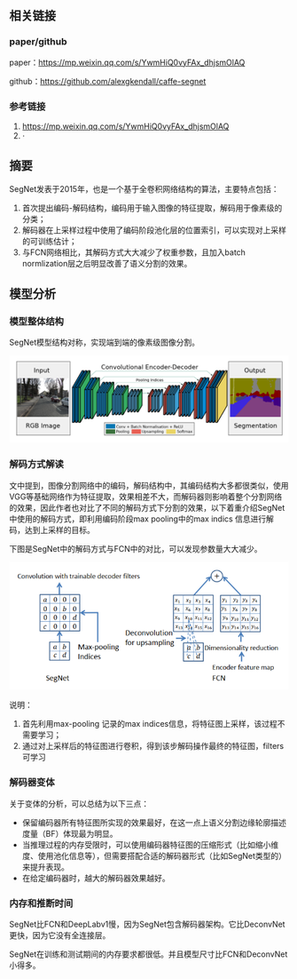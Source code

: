 ## 相关链接

### paper/github

paper：https://mp.weixin.qq.com/s/YwmHiQ0vyFAx_dhjsmOlAQ

github：https://github.com/alexgkendall/caffe-segnet

### 参考链接

1. https://mp.weixin.qq.com/s/YwmHiQ0vyFAx_dhjsmOlAQ
2. ·

## 摘要

SegNet发表于2015年，也是一个基于全卷积网络结构的算法，主要特点包括：

1. 首次提出编码-解码结构，编码用于输入图像的特征提取，解码用于像素级的分类；
2.  解码器在上采样过程中使用了编码阶段池化层的位置索引，可以实现对上采样的可训练估计；
3. 与FCN网络相比，其解码方式大大减少了权重参数，且加入batch normlization层之后明显改善了语义分割的效果。

## 模型分析

### 模型整体结构

SegNet模型结构对称，实现端到端的像素级图像分割。

![](./imgs/SegNet_1.png)

### 解码方式解读

文中提到，图像分割网络中的编码，解码结构中，其编码结构大多都很类似，使用VGG等基础网络作为特征提取，效果相差不大，而解码器则影响着整个分割网络的效果，因此作者也对比了不同的解码方式下分割的效果，以下着重介绍SegNet中使用的解码方式，即利用编码阶段max pooling中的max indics 信息进行解码，达到上采样的目标。  

下图是SegNet中的解码方式与FCN中的对比，可以发现参数量大大减少。

![](./imgs/SegNet_2.png)

说明：

1. 首先利用max-pooling 记录的max indices信息，将特征图上采样，该过程不需要学习；
2. 通过对上采样后的特征图进行卷积，得到该步解码操作最终的特征图，filters可学习



### 解码器变体

关于变体的分析，可以总结为以下三点：

- 保留编码器所有特征图所实现的效果最好，在这一点上语义分割边缘轮廓描述度量（BF）体现最为明显。
- 当推理过程的内存受限时，可以使用编码器特征图的压缩形式（比如缩小维度、使用池化信息等），但需要搭配合适的解码器形式（比如SegNet类型的）来提升表现。
- 在给定编码器时，越大的解码器效果越好。

### 内存和推断时间

SegNet比FCN和DeepLabv1慢，因为SegNet包含解码器架构。它比DeconvNet更快，因为它没有全连接层。

SegNet在训练和测试期间的内存要求都很低。并且模型尺寸比FCN和DeconvNet小得多。
